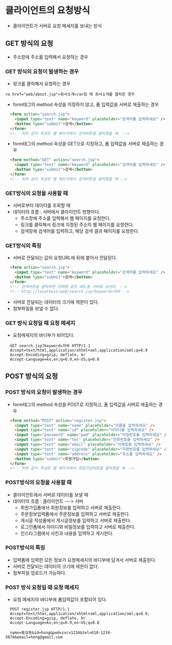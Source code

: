 # 클라이언트의 요청방식
- 클라이언트가 서버로 요청 메세지를 보내는 방식
	
## GET 방식의 요청
- 주소창에 주소를 입력해서 요청하는 경우

### GET 방식의 요청이 발생하는 경우
- 링크를 클릭해서 요청하는 경우
```
<a href="web/about.jsp">회사소개</a>일 때 회사소개를 클릭한 경우
```
- form태그의 method 속성을 지정하지 않고, 폼 입력값을 서버로 체출하는 경우
```html
  <form action="search.jsp">
    <input type="text" name="keyword" placeholder="검색어를 입력하세요" />
    <button type="submit">검색</button>
  </form>
  <!-- 위와 같이 작성된 웹 페이지에서 검색버튼을 클릭했을 때  -->
```
- form태그의 method 속성을 GET으로 지정하고, 폼 입력값을 서버로 제출하는 경우
```html
  <form method="GET" action="search.jsp">
    <input type="text" name="keyword" placeholder="검색어를 입력하세요" />
    <button type="submit">검색</button>  
  </form>
  <!-- 위와 같이 작성된 웹 페이지에서 검색버튼을 클릭했을 때 -->
```

### GET방식의 요청을 사용할 때
- 서버로부터 데이터를 조회할 때
- 데이터의 흐름 : 서버에서 클라이언트 방향이다.
  - 주소창에 주소를 입력해서 웹 페이지를 요청한다.
  - 링크를 클릭해서 링크에 지정된 주소의 웹 페이지를 요청한다.
  - 검색창에 검색어를 입력하고, 해당 검색 결과 페이지를 요청한다.

### GET방식의 특징
- 서버로 전달되는 값이 요청URL에 뒤에 붙어서 전달된다.
```html
  <form action="search.jsp">
    <input type="text" name="keyword" placeholder="검색어를 입력하세요" />
    <button type="submit">검색</button>
  </form>
  <!-- 검색버튼을 클릭하면 아래와 같은 URL을 서버로 보낸다. -->
  <!-- http://localhost/web/search.jsp?keyword=자바 -->
```
- 서버로 전달되는 데이터의 크기에 제한이 있다.
- 첨부파일을 보낼 수 없다.

### GET 방식 요청일 때 요청 메세지
- 요청메세지의 바디부가 비어있다.
```
  GET search.jsp?keyword=자바 HTTP/1.1
  Accept=text/html,application/xhtml+xml,application/xml;q=0.9
  Accept-Encoding=gzip, deflate, br
  Accept-Language=ko,en;q=0.9,en-US;q=0.8

```

## POST 방식의 요청

### POST 방식의 요청이 발생하는 경우
- form태그의 method 속성을 POST로 지정하고, 폼 입력값을 서버로 제출하는 경우
```html
  <form method="POST" action="register.jsp">
    <input type="text" name="name" placeholder="이름을 입력하세요" />
    <input type="text" name="id" placeholder="아이디를 입력하세요" />
    <input type="password" name="pwd" placeholder="비밀번호를 입력하세요" />
    <input type="text" name="tel" placeholder="전화번호를 입력하세요" />
    <input type="text" name="email" placeholder="이메일을 입력하세요" />
    <input type="text" name="zipcode" placeholder="우편번호를 입력하세요" />
    <input type="text" name="address" placeholder="주소를 입력하세요" />
    <button type="submit">회원가입</button>
  </form>
  <!-- 위와 같이 작성된 웹 페이지에서 회원가입버튼을 클릭했을 때 -->
```

### POST방식의 요청을 사용할 때
- 클라이언트에서 서버로 데이터를 보낼 때
- 데이터의 흐름 : 클라이언트 ---> 서버
  - 회원가입폼에서 회원정보를 입력하고 서버로 제출한다.
  - 주문정보입력폼에서 주문정보를 입력하고 서버로 제출한다.
  - 게시글 작성폼에서 게시글정보를 입력하고 서버로 제출한다.
  - 로그인폼에서 아이디와 비밀정보를 입력하고 서버로 제출한다.
  - 인스타그램에서 사진과 내용을 입력하고 게시한다.
 
### POST방식의 특징
- 입력폼에 입력한 모든 정보가 요청메세지의 바디부에 담겨서 서버로 제출된다.
- 서버로 전달되는 데이터의 크기에 제한이 없다.
- 첨부파일 업로드가 가능하다.

### POST 방식 요청일 때 요청 메세지
- 요청 메세지의 바디부에 폼입력값이 포함되어 있다.
```
  POST register.jsp HTTP/1.1
  Accept=text/html,application/xhtml+xml,application/xml;q=0.9,	
  Accept-Encoding=gzip, deflate, br
  Accept-Language=ko,en;q=0.9,en-US;q=0.8
  
  name=홍길동&id=hong&pwd=zxcv1234&tel=010-1234-5678&email=hong@gmail.com
```
				
